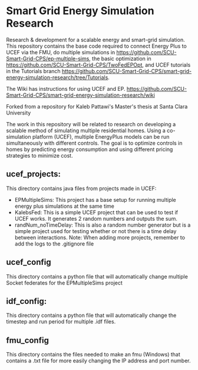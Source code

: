 # Smart Grid Energy Simulation Research
Research & development for a scalable energy and smart-grid simulation. This repository contains the base code required to connect Energy Plus to UCEF via the FMU, do multiple simulations in https://github.com/SCU-Smart-Grid-CPS/ep-multiple-sims, the basic optimization in https://github.com/SCU-Smart-Grid-CPS/TwoFedEPOpt, and UCEF tutorials in the Tutorials branch https://github.com/SCU-Smart-Grid-CPS/smart-grid-energy-simulation-research/tree/Tutorials.

The Wiki has instructions for using UCEF and EP. https://github.com/SCU-Smart-Grid-CPS/smart-grid-energy-simulation-research/wiki

Forked from a repository for Kaleb Pattawi's Master's thesis at Santa Clara University

The work in this repository will be related to research on developing a scalable method of simulating multiple residential homes.  Using a co-simulation platform (UCEF), multiple EnergyPlus models can be run simultaneously with different controls.  The goal is to optimize controls in homes by predicting energy consumption and using different pricing strategies to minimize cost.

## ucef_projects:
This directory contains java files from projects made in UCEF:
- EPMultipleSims: This project has a base setup for running multiple energy plus simulations at the same time
- KalebsFed: This is a simple UCEF project that can be used to test if UCEF works.  It generates 2 random numbers and outputs the sum.
- randNum_noTimeDelay: This is also a random number generator but is a simple project used for testing whether or not there is a time delay between interactions.
Note: When adding more projects, remember to add the logs to the .gitignore file

## ucef_config
This directory contains a python file that will automatically change multiple Socket federates for the EPMultipleSims project

## idf_config:
This directory contains a python file that will automatically change the timestep and run period for multiple .idf files.

## fmu_config
This directory contains the files needed to make an fmu (Windows) that contains a .txt file for more easily changing the IP address and port number.
